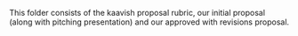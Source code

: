 This folder consists of the kaavish proposal rubric, our initial proposal (along with pitching presentation) and our approved with revisions proposal.
